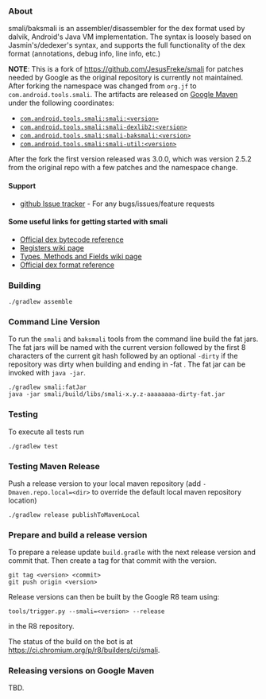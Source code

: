 ### About

smali/baksmali is an assembler/disassembler for the dex format used by dalvik, Android's Java VM implementation. The syntax is loosely based on Jasmin's/dedexer's syntax, and supports the full functionality of the dex format (annotations, debug info, line info, etc.)

**NOTE**: This is a fork of https://github.com/JesusFreke/smali for patches needed by Google as the original repository is currently not maintained. After forking the namespace was changed from `org.jf` to `com.android.tools.smali`. The artifacts are released on [Google Maven](https://maven.google.com) under the following coordinates:

* [`com.android.tools.smali:smali:<version>`](https://maven.google.com/web/index.html?q=smali#com.android.tools.smali:smali)
* [`com.android.tools.smali:smali-dexlib2:<version>`](https://maven.google.com/web/index.html?q=smali-dexlib2#com.android.tools.smali:smali-dexlib2)
* [`com.android.tools.smali:smali-baksmali:<version>`](https://maven.google.com/web/index.html?q=smali-baksmali#com.android.tools.smali:smali)
* [`com.android.tools.smali:smali-util:<version>`](https://maven.google.com/web/index.html?q=smali-util#com.android.tools.smali:smali-util)

After the fork the first version released was 3.0.0, which was version 2.5.2 from the original repo with a few patches and the namespace change.

#### Support
- [github Issue tracker](https://github.com/google/smali/issues) - For any bugs/issues/feature requests

#### Some useful links for getting started with smali

- [Official dex bytecode reference](https://source.android.com/devices/tech/dalvik/dalvik-bytecode.html)
- [Registers wiki page](https://github.com/JesusFreke/smali/wiki/Registers)
- [Types, Methods and Fields wiki page](https://github.com/JesusFreke/smali/wiki/TypesMethodsAndFields)
- [Official dex format reference](https://source.android.com/devices/tech/dalvik/dex-format.html)

### Building
```
./gradlew assemble
```
### Command Line Version

To run the `smali` and `baksmali` tools from the command line build the fat
jars. The fat jars will be named with the current version followed by the first
8 characters of the current git hash followed by an optional `-dirty` if the
repository was dirty when building and ending in  -fat . The fat jar can be
invoked with `java -jar`.
```
./gradlew smali:fatJar
java -jar smali/build/libs/smali-x.y.z-aaaaaaaa-dirty-fat.jar
```

### Testing

To execute all tests run
```
./gradlew test
```

### Testing Maven Release
Push a release version to your local maven repository (add
`-Dmaven.repo.local=<dir>` to override the default local maven repository
location)
```
./gradlew release publishToMavenLocal
```

### Prepare and build a release version
To prepare a release update `build.gradle` with the next release version and commit that.
Then create a tag for that commit with the version.
```
git tag <version> <commit>
git push origin <version>
```
Release versions can then be built by the Google R8 team using:
```
tools/trigger.py --smali=<version> --release
```
in the R8 repository.

The status of the build on the bot is at https://ci.chromium.org/p/r8/builders/ci/smali.

### Releasing versions on Google Maven
TBD.
